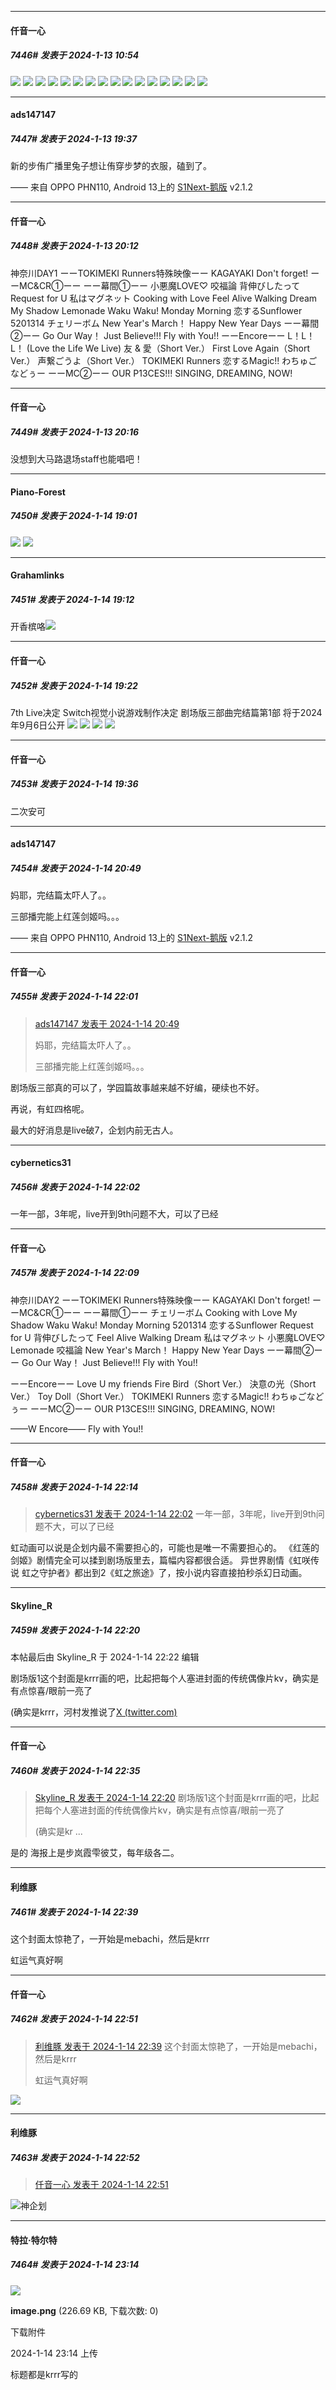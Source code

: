 
*****

####  仟音一心  
##### 7446#       发表于 2024-1-13 10:54

<img src="https://p.sda1.dev/15/5c7b307cdf2c25777996bc602e4010a1/CMP_20240113101853183.jpg" referrerpolicy="no-referrer">
<img src="https://p.sda1.dev/15/10e20298db916b597fc88c1ec40204c5/CMP_20240113101853234.jpg" referrerpolicy="no-referrer">
<img src="https://p.sda1.dev/15/e0823ff77db7a788036bbe76857910ce/CMP_20240113101853283.jpg" referrerpolicy="no-referrer">
<img src="https://p.sda1.dev/15/2e80b28fd762435fb8c7d253ccf5f01e/CMP_20240113101853332.jpg" referrerpolicy="no-referrer">
<img src="https://p.sda1.dev/15/b83405683a25feb0868e42d1b10f8215/CMP_20240113101902564.jpg" referrerpolicy="no-referrer">
<img src="https://p.sda1.dev/15/5651b4850eb09f2ee3463875227c17f2/CMP_20240113101902622.jpg" referrerpolicy="no-referrer">
<img src="https://p.sda1.dev/15/11dc05f02edf2afc30a7ef3440374a46/CMP_20240113101902678.jpg" referrerpolicy="no-referrer">
<img src="https://p.sda1.dev/15/cab85525827ca9f131f6c839cb811f4e/CMP_20240113105259216.jpg" referrerpolicy="no-referrer">
<img src="https://p.sda1.dev/15/f01f974dfb22e3928a8961fa6f5dafb7/CMP_20240113105259281.jpg" referrerpolicy="no-referrer">
<img src="https://p.sda1.dev/15/1242d1073a5053bbacc5b9b4434665bb/CMP_20240113105317101.jpg" referrerpolicy="no-referrer">
<img src="https://p.sda1.dev/15/cdc1fcbe3a411d11be459e205b4834ac/CMP_20240113105317166.jpg" referrerpolicy="no-referrer">
<img src="https://p.sda1.dev/15/ff87569a5168b74ccba4945a6583519c/CMP_20240113105333781.jpg" referrerpolicy="no-referrer">
<img src="https://p.sda1.dev/15/49617f3edda8f939814995ff4bb4cb18/CMP_20240113105333845.jpg" referrerpolicy="no-referrer">
<img src="https://p.sda1.dev/15/08e28b2591d2168f6939ca79c55f7aa8/CMP_20240113105333908.jpg" referrerpolicy="no-referrer">
<img src="https://p.sda1.dev/15/ed7adef5c094d28a894685e14b5180d3/CMP_20240113105333971.jpg" referrerpolicy="no-referrer">
<img src="https://p.sda1.dev/15/c8aaac7532018b47b49c432607db3754/CMP_20240113105403426.jpg" referrerpolicy="no-referrer">


*****

####  ads147147  
##### 7447#       发表于 2024-1-13 19:37

新的步侑广播里兔子想让侑穿步梦的衣服，磕到了。

—— 来自 OPPO PHN110, Android 13上的 [S1Next-鹅版](https://github.com/ykrank/S1-Next/releases) v2.1.2


*****

####  仟音一心  
##### 7448#       发表于 2024-1-13 20:12

神奈川DAY1 
ーーTOKIMEKI Runners特殊映像ーー 
KAGAYAKI Don't forget! 
ーーMC&amp;CR①ーー 
ーー幕間①ーー 
小悪魔LOVE♡ 
咬福論 
背伸びしたって 
Request for U 
私はマグネット 
Cooking with Love 
Feel Alive 
Walking Dream 
My Shadow 
Lemonade 
Waku Waku! Monday Morning 
恋するSunflower 
5201314 
チェリーボム 
New Year's March！ 
Happy New Year Days 
ーー幕間②ーー 
Go Our Way！ 
Just Believe!!! 
Fly with You!! 
ーーEncoreーー 
L！L！L！ (Love the Life We Live) 
友 &amp; 愛（Short Ver.） 
First Love Again（Short Ver.） 
声繋ごうよ（Short Ver.） 
TOKIMEKI Runners 
恋するMagic!! 
わちゅごなどぅー 
ーーMC②ーー 
OUR P13CES!!! 
SINGING, DREAMING, NOW!


*****

####  仟音一心  
##### 7449#       发表于 2024-1-13 20:16

没想到大马路退场staff也能唱吧！


*****

####  Piano-Forest  
##### 7450#       发表于 2024-1-14 19:01

<img src="https://p.sda1.dev/15/cfaf53a915fdaae25397677eda91c1ce/73c3d039gy1hltcfvi1p5j21hc0u0hdt.jpg" referrerpolicy="no-referrer">
<img src="https://p.sda1.dev/15/29676d66594f9fde7ca7aa9613405fdb/73c3d039gy1hltcfm7193j21hc0u0kbf.jpg" referrerpolicy="no-referrer">


*****

####  Grahamlinks  
##### 7451#       发表于 2024-1-14 19:12

开香槟咯<img src="https://static.saraba1st.com/image/smiley/face2017/037.png" referrerpolicy="no-referrer">

*****

####  仟音一心  
##### 7452#       发表于 2024-1-14 19:22

7th Live决定
Switch视觉小说游戏制作决定
剧场版三部曲完结篇第1部
将于2024年9月6日公开
<img src="https://p.sda1.dev/15/543f3b8aa83782537580f154826e3894/CMP_20240114192150141.jpg" referrerpolicy="no-referrer">
<img src="https://p.sda1.dev/15/c216fc100457304d45f5a4abb9593c75/CMP_20240114192150204.jpg" referrerpolicy="no-referrer">
<img src="https://p.sda1.dev/15/34d2dd52a9b48348aeb0acfa1c8ee368/CMP_20240114192150276.jpg" referrerpolicy="no-referrer">
<img src="https://p.sda1.dev/15/16006e28d091b3b1a5bbe568284511d9/CMP_20240114192150346.jpg" referrerpolicy="no-referrer">


*****

####  仟音一心  
##### 7453#       发表于 2024-1-14 19:36

二次安可


*****

####  ads147147  
##### 7454#       发表于 2024-1-14 20:49

妈耶，完结篇太吓人了。。

三部播完能上红莲剑姬吗。。。

—— 来自 OPPO PHN110, Android 13上的 [S1Next-鹅版](https://github.com/ykrank/S1-Next/releases) v2.1.2


*****

####  仟音一心  
##### 7455#       发表于 2024-1-14 22:01

<blockquote><a href="httphttps://bbs.saraba1st.com/2b/forum.php?mod=redirect&amp;goto=findpost&amp;pid=63647906&amp;ptid=1959558" target="_blank">ads147147 发表于 2024-1-14 20:49</a>

妈耶，完结篇太吓人了。。

三部播完能上红莲剑姬吗。。。</blockquote>
剧场版三部真的可以了，学园篇故事越来越不好编，硬续也不好。

再说，有虹四格呢。

最大的好消息是live破7，企划内前无古人。

*****

####  cybernetics31  
##### 7456#       发表于 2024-1-14 22:02

一年一部，3年呢，live开到9th问题不大，可以了已经


*****

####  仟音一心  
##### 7457#       发表于 2024-1-14 22:09

神奈川DAY2
ーーTOKIMEKI Runners特殊映像ーー
KAGAYAKI Don't forget!
ーーMC&amp;CR①ーー
ーー幕間①ーー
チェリーボム
Cooking with Love
My Shadow
Waku Waku! Monday Morning
5201314
恋するSunflower
Request for U
背伸びしたって
Feel Alive
Walking Dream
私はマグネット
小悪魔LOVE♡
Lemonade
咬福論
New Year's March！
Happy New Year Days
ーー幕間②ーー
Go Our Way！
Just Believe!!!
Fly with You!!

ーーEncoreーー
Love U my friends
Fire Bird（Short Ver.）
決意の光（Short Ver.）
Toy Doll（Short Ver.）
TOKIMEKI Runners
恋するMagic!!
わちゅごなどぅー
ーーMC②ーー
OUR P13CES!!!
SINGING, DREAMING, NOW!

——W Encore——
Fly with You!!


*****

####  仟音一心  
##### 7458#       发表于 2024-1-14 22:14

<blockquote><a href="httphttps://bbs.saraba1st.com/2b/forum.php?mod=redirect&amp;goto=findpost&amp;pid=63648526&amp;ptid=1959558" target="_blank">cybernetics31 发表于 2024-1-14 22:02</a>
一年一部，3年呢，live开到9th问题不大，可以了已经</blockquote>
虹动画可以说是企划内最不需要担心的，可能也是唯一不需要担心的。
《红莲的剑姬》剧情完全可以揉到剧场版里去，篇幅内容都很合适。
异世界剧情《虹咲传说 虹之守护者》都出到2《虹之旅途》了，按小说内容直接拍秒杀幻日动画。

*****

####  Skyline_R  
##### 7459#       发表于 2024-1-14 22:20

 本帖最后由 Skyline_R 于 2024-1-14 22:22 编辑 

剧场版1这个封面是krrr画的吧，比起把每个人塞进封面的传统偶像片kv，确实是有点惊喜/眼前一亮了

(确实是krrr，河村发推说了[X (twitter.com)](https://twitter.com/mimulan25/status/1746527411393728920)


*****

####  仟音一心  
##### 7460#       发表于 2024-1-14 22:35

<blockquote><a href="httphttps://bbs.saraba1st.com/2b/forum.php?mod=redirect&amp;goto=findpost&amp;pid=63648721&amp;ptid=1959558" target="_blank">Skyline_R 发表于 2024-1-14 22:20</a>
剧场版1这个封面是krrr画的吧，比起把每个人塞进封面的传统偶像片kv，确实是有点惊喜/眼前一亮了

(确实是kr ...</blockquote>
是的
海报上是步岚霞雫彼艾，每年级各二。

*****

####  利维豚  
##### 7461#       发表于 2024-1-14 22:39

这个封面太惊艳了，一开始是mebachi，然后是krrr

虹运气真好啊


*****

####  仟音一心  
##### 7462#       发表于 2024-1-14 22:51

<blockquote><a href="httphttps://bbs.saraba1st.com/2b/forum.php?mod=redirect&amp;goto=findpost&amp;pid=63648958&amp;ptid=1959558" target="_blank">利维豚 发表于 2024-1-14 22:39</a>
这个封面太惊艳了，一开始是mebachi，然后是krrr

虹运气真好啊</blockquote>
<img src="https://p.sda1.dev/15/43256b7cf8841131acd3f9b3f4dddebd/CMP_20240114225121603.jpg" referrerpolicy="no-referrer">


*****

####  利维豚  
##### 7463#       发表于 2024-1-14 22:52

<blockquote><a href="httphttps://bbs.saraba1st.com/2b/forum.php?mod=redirect&amp;goto=findpost&amp;pid=63649095&amp;ptid=1959558" target="_blank">仟音一心 发表于 2024-1-14 22:51</a></blockquote>
<img src="https://static.saraba1st.com/image/smiley/face2017/194.png" referrerpolicy="no-referrer">神企划


*****

####  特拉·特尔特  
##### 7464#       发表于 2024-1-14 23:14

<img src="https://img.saraba1st.com/forum/202401/14/231442wzv4kmsivvkobjlr.png" referrerpolicy="no-referrer">

<strong>image.png</strong> (226.69 KB, 下载次数: 0)

下载附件

2024-1-14 23:14 上传

标题都是krrr写的

